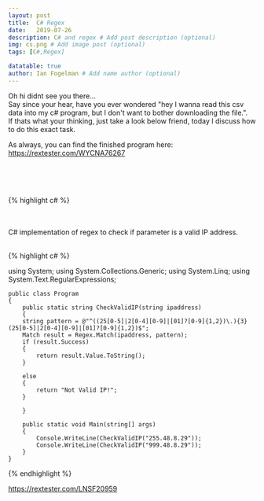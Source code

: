 ```yaml
---
layout: post
title:  C# Regex
date:   2019-07-26
description: C# and regex # Add post description (optional)
img: cs.png # Add image post (optional)
tags: [C#,Regex]

datatable: true
author: Ian Fogelman # Add name author (optional)
---
```


Oh hi didnt see you there... <br />
Say since your hear, have you ever wondered "hey I wanna read this csv data into my c# program, but I don't want to bother downloading the file.". <br />
If thats what your thinking, just take a look below friend, today I discuss how to do this exact task. <br />

As always, you can find the finished program here: <br />
https://rextester.com/WYCNA76267 

<br />
<br />
<br />

{% highlight c# %}

<br>
<br>
C# implementation of regex to check if parameter is a valid IP address.
<br>
<br>

{% highlight c# %}

using System;
using System.Collections.Generic;
using System.Linq;
using System.Text.RegularExpressions;


    public class Program
    {
        public static string CheckValidIP(string ipaddress)
        {
        string pattern = @"^((25[0-5]|2[0-4][0-9]|[01]?[0-9]{1,2})\.){3}(25[0-5]|2[0-4][0-9]|[01]?[0-9]{1,2})$";
        Match result = Regex.Match(ipaddress, pattern);
        if (result.Success) 
        {
            return result.Value.ToString();
        }
            
        else
        {
            return "Not Valid IP!";
        }
            
        }
        
        public static void Main(string[] args)
        { 
            Console.WriteLine(CheckValidIP("255.48.8.29"));
            Console.WriteLine(CheckValidIP("999.48.8.29"));
        }
    }
{% endhighlight %}   

https://rextester.com/LNSF20959
